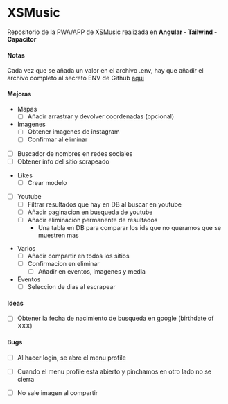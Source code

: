 # XSMusic

Repositorio de la PWA/APP de XSMusic realizada en **Angular - Tailwind - Capacitor**

#### Notas

Cada vez que se añada un valor en el archivo .env, hay que añadir el archivo completo al secreto ENV de Github [aqui](https://github.com/xsmusic/xsmusic-app/settings/secrets/actions)

#### Mejoras


- Mapas
  - [ ] Añadir arrastrar y devolver coordenadas (opcional)
- Imagenes
  - [ ] Obtener imagenes de instagram
  - [ ] Confirmar al eliminar
- [ ] Buscador de nombres en redes sociales
- [ ] Obtener info del sitio scrapeado
- Likes
  - [ ] Crear modelo
- [ ] Youtube
  - [ ] Filtrar resultados que hay en DB al buscar en youtube
  - [ ] Añadir paginacion en busqueda de youtube
  - [ ] Añadir eliminacion permanente de resultados
    - Una tabla en DB para comparar los ids que no queramos que se muestren mas
- Varios
  - [ ] Añadir compartir en todos los sitios
  - [ ] Confirmacion en eliminar 
    - [ ] Añadir en eventos, imagenes y media      
- Eventos
  - [ ] Seleccion de dias al escrapear

#### Ideas

- [ ] Obtener la fecha de nacimiento de busqueda en google (birthdate of XXX)

#### Bugs

- [ ] Al hacer login, se abre el menu profile
- [ ] Cuando el menu profile esta abierto y pinchamos en otro lado no se cierra
- [ ] No sale imagen al compartir

